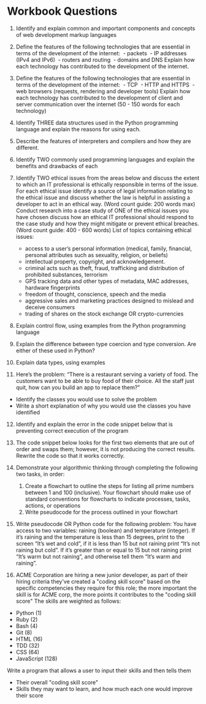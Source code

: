 # Workbook Questions

1. Identify and explain common and important components and concepts of web development markup languages
2. Define the features of the following technologies that are essential in terms of the development of the internet:  - packets  - IP addresses (IPv4 and IPv6)  - routers and routing  - domains and DNS Explain how each technology has contributed to the development of the internet.
3. Define the features of the following technologies that are essential in terms of the development of the internet:  - TCP  - HTTP and HTTPS  - web browsers (requests, rendering and developer tools) Explain how each technology has contributed to the development of client and server communication over the internet (50 - 150 words for each technology)
4. Identify THREE data structures used in the Python programming language and explain the reasons for using each.
5. Describe the features of interpreters and compilers and how they are different.
6. Identify TWO commonly used programming languages and explain the benefits and drawbacks of each
7. Identify TWO ethical issues from the areas below and discuss the extent to which an IT professional is ethically responsible in terms of the issue.
   For each ethical issue identify a source of legal information relating to the ethical issue and discuss whether the law is helpful in assisting a developer to act in an ethical way. (Word count guide: 200 words max) Conduct research into a case study of ONE of the ethical issues you have chosen discuss how an ethical IT professional should respond to the case study and how they might mitigate or prevent ethical breaches. (Word count guide: 400 - 600 words)
   List of topics containing ethical issues:

   - access to a user’s personal information (medical, family, financial,
     personal attributes such as sexuality, religion, or beliefs)
   - intellectual property, copyright, and acknowledgement.
   - criminal acts such as theft, fraud, trafficking and distribution of prohibited substances, terrorism
   - GPS tracking data and other types of metadata, MAC addresses, hardware fingerprints
   - freedom of thought, conscience, speech and the media
   - aggressive sales and marketing practices designed to mislead and deceive consumers
   - trading of shares on the stock exchange OR crypto-currencies

8. Explain control flow, using examples from the Python programming language
9. Explain the difference between type coercion and type conversion. Are either of these used in Python?
10. Explain data types, using examples
11. Here’s the problem: “There is a restaurant serving a variety of food. The customers want to be able to buy food of their choice. All the staff just quit, how can you build an app to replace them?”

- Identify the classes you would use to solve the problem
- Write a short explanation of why you would use the classes you have identified

12. Identify and explain the error in the code snippet below that is preventing correct execution of the program
13. The code snippet below looks for the first two elements that are out of order and swaps them; however, it is not producing the correct results. Rewrite the code so that it works correctly.
14. Demonstrate your algorithmic thinking through completing the following two tasks, in order:

    1. Create a flowchart to outline the steps for listing all prime numbers between 1 and 100 (inclusive). Your flowchart should make use of standard conventions for flowcharts to indicate processes, tasks, actions, or operations
    2. Write pseudocode for the process outlined in your flowchart

15. Write pseudocode OR Python code for the following problem: You have access to two variables: raining (boolean) and temperature (integer). If it’s raining and the temperature is less than 15 degrees, print to the screen “It’s wet and cold”, if it is less than 15 but not raining print “It’s not raining but cold”. If it’s greater than or equal to 15 but not raining print “It’s warm but not raining”, and otherwise tell them “It’s warm and raining”.
16. ACME Corporation are hiring a new junior developer, as part of their hiring criteria they've created a "coding skill score" based on the specific competencies they require for this role; the more important the skill is for ACME corp, the more points it contributes to the "coding skill score" The skills are weighted as follows:

- Python (1)
- Ruby (2)
- Bash (4)
- Git (8)
- HTML (16)
- TDD (32)
- CSS (64)
- JavaScript (128) ​

Write a program that allows a user to input their skills and then tells them

- Their overall "coding skill score"
- Skills they may want to learn, and how much each one would improve their score

